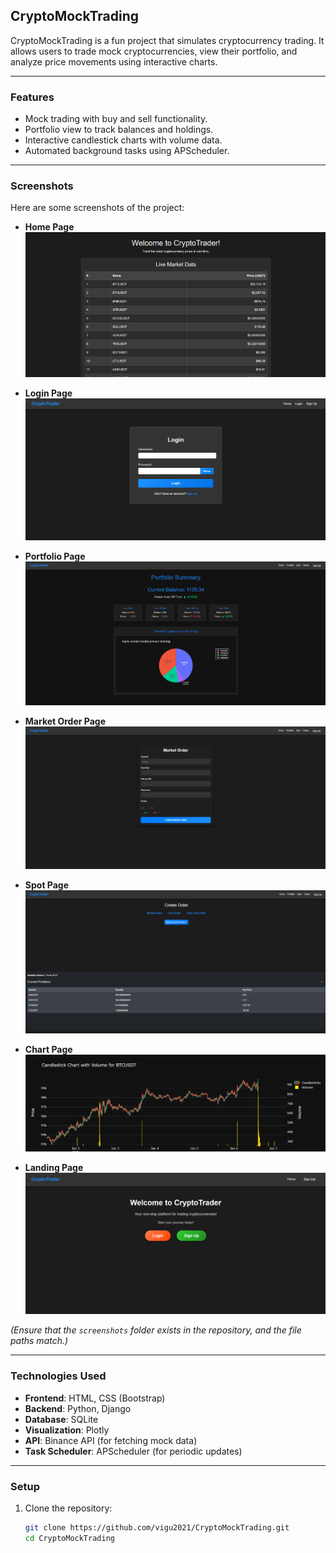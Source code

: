 ## **CryptoMockTrading**

CryptoMockTrading is a fun project that simulates cryptocurrency trading. It allows users to trade mock cryptocurrencies, view their portfolio, and analyze price movements using interactive charts.

---

### **Features**
- Mock trading with buy and sell functionality.
- Portfolio view to track balances and holdings.
- Interactive candlestick charts with volume data.
- Automated background tasks using APScheduler.

---

### **Screenshots**
Here are some screenshots of the project:

- **Home Page**  
  ![Home Page](screenshots/Home%20page.png)

- **Login Page**  
  ![Login Page](screenshots/Login%20page.png)

- **Portfolio Page**  
  ![Portfolio Page](screenshots/Portfolio%20page.png)

- **Market Order Page**  
  ![Market Order Page](screenshots/Market%20Order%20page.png)

- **Spot Page**  
  ![Spot Page](screenshots/Spot%20page.png)

- **Chart Page**  
  ![Chart Page](screenshots/Chart%20Page.png)

- **Landing Page**  
  ![Landing Page](screenshots/Landing%20page.png)

*(Ensure that the `screenshots` folder exists in the repository, and the file paths match.)*

---

### **Technologies Used**
- **Frontend**: HTML, CSS (Bootstrap)
- **Backend**: Python, Django
- **Database**: SQLite
- **Visualization**: Plotly
- **API**: Binance API (for fetching mock data)
- **Task Scheduler**: APScheduler (for periodic updates)

---

### **Setup**
1. Clone the repository:
   ```bash
   git clone https://github.com/vigu2021/CryptoMockTrading.git
   cd CryptoMockTrading
